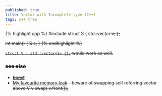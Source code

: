 ```yaml
---
published: true
title: Vector with Incomplete type (C++)
tags: c++ tree
---
```

{% highlight cpp %}
#include <vector>
struct S {
    std::vector<S> v;
};

int main() { S s; }
{% endhighlight %}

`struct V : std::vector<S> {};` would work as well.
  
### see also 
- [boost](https://www.boost.org/doc/libs/1_54_0/doc/html/container/containers_of_incomplete_types.html)
- [My favourite memory leak](https://www.youtube.com/watch?v=LKKmPAQFNgE) - beware of swapping self referring vector above V v.swap( v.front());
